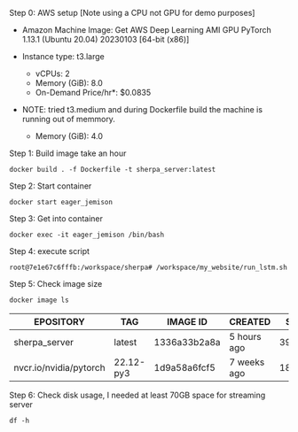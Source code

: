 Step 0: AWS setup [Note using a CPU not GPU for demo purposes]
- Amazon Machine Image: Get AWS Deep Learning AMI GPU PyTorch 1.13.1 (Ubuntu 20.04) 20230103  [64-bit (x86)]
- Instance type: t3.large
   	- vCPUs: 2
   	- Memory (GiB): 8.0
   	- On-Demand Price/hr*: $0.0835

 - NOTE: tried t3.medium and during Dockerfile build the machine is running out of memmory.
    - Memory (GiB): 4.0 

Step 1: Build image take an hour
```
docker build . -f Dockerfile -t sherpa_server:latest
```

Step 2: Start container

```
docker start eager_jemison
```

Step 3: Get into container

```
docker exec -it eager_jemison /bin/bash
```

Step 4: execute script

```
root@7e1e67c6fffb:/workspace/sherpa# /workspace/my_website/run_lstm.sh
```

Step 5: Check image size

```bash
docker image ls
```

| EPOSITORY | TAG  |  IMAGE ID | CREATED  |  SIZE |
| --- | --- | --- | --- | --- |
| sherpa_server    | latest  |  1336a33b2a8a  | 5 hours ago  | 39.8GB |
| nvcr.io/nvidia/pytorch  | 22.12-py3  | 1d9a58a6fcf5 | 7 weeks ago  | 18.3GB |


Step 6: Check disk usage, I needed at least 70GB space for streaming server

```
df -h
```




